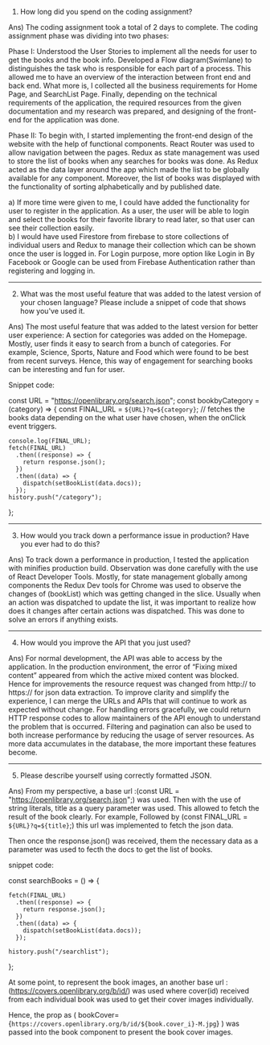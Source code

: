 1. How long did you spend on the coding assignment? 

Ans)    The coding assignment took a total of 2 days to complete. The coding assignment phase was dividing into two phases:
           
  Phase I: Understood the User Stories to implement all the needs for user to get the books and the book info. Developed a Flow diagram(Swimlane) to distinguishes the task who is responsible for each part of a process. This allowed me to have an overview of the interaction between front end and back end. 
  What more is, I collected all the business requirements for Home Page, and SearchList Page. Finally, depending on the technical requirements of the application, the required resources from the given documentation and my research was prepared, and designing of the front-end  for the application was done. 

  Phase II: To begin with, I started implementing the front-end design of the website with the help of functional components. React Router was used to allow navigation between the pages. 
  Redux as state management was used to store the list of books when any searches for books was done. As Redux acted as the data layer around the app which made the list to be globally available for any component. Moreover, the list of books was displayed with the functionality of sorting alphabetically and by published date.

  a)	If more time were given to me, I could have added the functionality  for user to register in the application. As a user, the user will be able to login and select the books for their favorite library to read later, so that user can see their collection easily.  
  b)	I would have used Firestore from firebase to store collections of individual users and Redux to manage their collection which can be shown once the user is logged in. For Login purpose, more option like Login in By Facebook or Google can be used from Firebase Authentication rather than registering and logging in.

---------------------------------------------------------------------------------------------------------------------------------------------------------------------------------
   
2. What was the most useful feature that was added to the latest version of your chosen language? Please include a snippet of code that shows how you've used it.

Ans)   The most useful feature that was added to the latest version for better user experience: 
    A section for categories was added on the Homepage. Mostly, user finds it easy to search from a bunch of categories. For example, Science, Sports, Nature and Food which were found to be best from recent surveys. Hence, this way of engagement for searching books can be interesting and fun for user. 
                   
Snippet code:  



const URL = "https://openlibrary.org/search.json";
  const bookbyCategory = (category) => {
  const FINAL_URL = `${URL}?q=${category}`; // fetches the books data depending on the what user have chosen, when the onClick event triggers.
     
    console.log(FINAL_URL);
    fetch(FINAL_URL)
      .then((response) => {
        return response.json();
      })
      .then((data) => {
        dispatch(setBookList(data.docs));
      });
    history.push("/category");
  };
  
  
  --------------------------------------------------------------------------------------------------------------------------------------------------------------------------------
  
  
 3. How would you track down a performance issue in production? Have you ever had to do this?


 Ans)   To track down a performance in production, I tested the application with minifies production build. Observation was done carefully with the use of React Developer Tools.
       Mostly, for state management globally among components the Redux Dev tools for Chrome was used to observe the changes of (bookList) which was getting changed in the slice. 
       Usually when an action was dispatched to update the list, it was important to realize how does it changes after certain actions was dispatched. This was done to solve an errors if anything exists. 
   
---------------------------------------------------------------------------------------------------------------------------------------------------------------------------------

4. How would you improve the API that you just used?

Ans)   For normal development, the API was able to access by the application. In the production environment, the error of “Fixing mixed content” appeared from which the active mixed content was blocked. 
Hence for improvements the resource request was changed from http:// to https:// for json data extraction. To improve clarity and simplify the experience, I can  merge the URLs and APIs that will continue to work as expected without change. 
For handling errors gracefully, we could return HTTP response codes to allow maintainers of the API enough to understand the problem that is occurred. 
Filtering and pagination can also be used to both increase performance by reducing the usage of server resources. As more data accumulates in the database, the more important these features become.

---------------------------------------------------------------------------------------------------------------------------------------------------------------------------------

5. Please describe yourself using correctly formatted JSON.

Ans)   From my perspective, a base url :(const URL = "https://openlibrary.org/search.json";) was used.
Then with the use of string literals, title as a query parameter was used. This allowed to fetch the result of the book clearly. 
For example,  Followed by (const FINAL_URL = `${URL}?q=${title}`;) this url was implemented to fetch the json data.

Then once the response.json() was received, them the necessary data as a parameter was used to fecth the docs to get the list of books. 

snippet code: 


const searchBooks = () => {


    fetch(FINAL_URL)
      .then((response) => {
        return response.json();
      })
      .then((data) => {
        dispatch(setBookList(data.docs));
      });

    history.push("/searchlist");
    
    
  };
  

At some point, to represent the book images, an another base url :(https://covers.openlibrary.org/b/id/) was used
where cover(id) received from each individual book was used to get their cover images individually. 

Hence, the prop as ( bookCover={`https://covers.openlibrary.org/b/id/${book.cover_i}-M.jpg`} ) was passed into the book component to present the book cover images.




